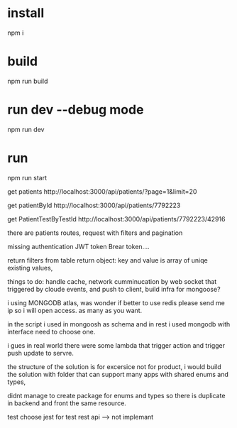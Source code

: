 
# install
npm i

# build
npm run build

# run dev --debug mode
npm run dev

# run 
npm run start


get patients
http://localhost:3000/api/patients/?page=1&limit=20

get patientById
http://localhost:3000/api/patients/7792223

get PatientTestByTestId
http://localhost:3000/api/patients/7792223/42916

there are patients routes,
request with filters and pagination

missing authentication JWT token Brear token....


return filters from table return object:
key and value is array of uniqe existing values,

things to do:
handle cache,
network cumminucation by web socket that triggered by cloude events,
and push to client,
build infra for mongoose?

i using MONGODB atlas, was wonder if better to use redis
please send me ip so i will open access. as many as you want.

in the script i used in mongoosh as schema and in rest i used mongodb with interface
need to choose one.

i gues in real world there were some lambda that trigger action and trigger push update to servre.

the structure of the solution is for excersice not for product,
i would build the solution with folder that can support many apps with shared enums and types,

didnt manage to create package for enums and types so there is duplicate in backend and front the same resource.

test choose jest for test rest api --> not implemant


